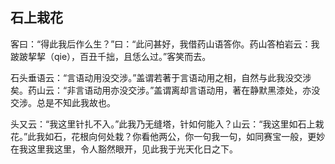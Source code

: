 ##  石上栽花

客曰：“得此我后作么生？”曰：“此问甚好，我借药山语答你。药山答柏岩云：我跛跛挈挈（qie），百丑千拙，且恁么过。”客笑而去。

石头垂语云：“言语动用没交涉。”盖谓若著于言语动用之相，自然与此我没交涉矣。药山云：“非言语动用亦没交涉。”盖谓离却言语动用，著在静默黑漆处，亦没交涉。总是不知此我故也。

头又云：“我这里针扎不入。”此我乃无缝塔，针如何能入？山云：“我这里如石上栽花。”此我如石，花根向何处栽？你看他两公，你一句我一句，如同赛宝一般，更妙在我这里我这里，令人豁然眼开，见此我于光天化日之下。
